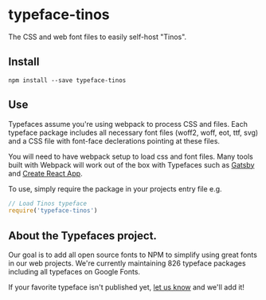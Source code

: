 
# typeface-tinos

The CSS and web font files to easily self-host "Tinos".

## Install

`npm install --save typeface-tinos`

## Use

Typefaces assume you're using webpack to process CSS and files. Each typeface
package includes all necessary font files (woff2, woff, eot, ttf, svg) and
a CSS file with font-face declerations pointing at these files.

You will need to have webpack setup to load css and font files. Many tools built
with Webpack will work out of the box with Typefaces such as [Gatsby](https://github.com/gatsbyjs/gatsby)
and [Create React App](https://github.com/facebookincubator/create-react-app).

To use, simply require the package in your projects entry file e.g.

```javascript
// Load Tinos typeface
require('typeface-tinos')
```

## About the Typefaces project.

Our goal is to add all open source fonts to NPM to simplify using great fonts in
our web projects. We're currently maintaining 826 typeface packages
including all typefaces on Google Fonts.

If your favorite typeface isn't published yet, [let us know](https://github.com/KyleAMathews/typefaces)
and we'll add it!
